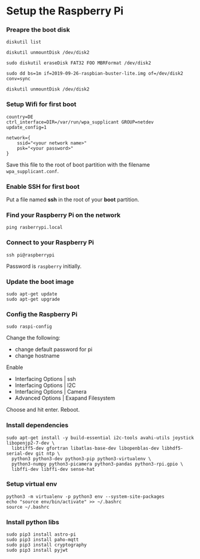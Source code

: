 # Setup the Raspberry Pi

### Preapre the boot disk

```shell
diskutil list

diskutil unmountDisk /dev/disk2

sudo diskutil eraseDisk FAT32 FOO MBRFormat /dev/disk2

sudo dd bs=1m if=2019-09-26-raspbian-buster-lite.img of=/dev/disk2 conv=sync

diskutil unmountDisk /dev/disk2
```

### Setup Wifi for first boot

```shell
country=DE
ctrl_interface=DIR=/var/run/wpa_supplicant GROUP=netdev
update_config=1

network={
    ssid="<your network name>"
    psk="<your password>"
}
```

Save this file to the root of boot partition with the filename `wpa_supplicant.conf`.

### Enable SSH for first boot

Put a file named **ssh** in the root of your **boot** partition.

### Find your Raspberry Pi on the network

```shell
ping rasberrypi.local
```

### Connect to your Raspberry Pi

```shell
ssh pi@raspberrypi
```

Password is `raspberry` initially.

### Update the boot image

```shell
sudo apt-get update
sudo apt-get upgrade
```

### Config the Raspberry Pi

```shell
sudo raspi-config
```

Change the following:

* change default password for pi
* change hostname

Enable

* Interfacing Options | ssh
* Interfacing Options | I2C
* Interfacing Options | Camera
* Advanced Options | Exapand Filesystem

Choose and hit enter. Reboot.

### Install dependencies

```shell
sudo apt-get install -y build-essential i2c-tools avahi-utils joystick libopenjp2-7-dev \
  libtiff5-dev gfortran libatlas-base-dev libopenblas-dev libhdf5-serial-dev git ntp \
  python3 python3-dev python3-pip python3-virtualenv \
  python3-numpy python3-picamera python3-pandas python3-rpi.gpio \
  libffi-dev libffi-dev sense-hat
```

### Setup virtual env

```shell
python3 -m virtualenv -p python3 env --system-site-packages
echo "source env/bin/activate" >> ~/.bashrc
source ~/.bashrc
```

### Install python libs

```shell
sudo pip3 install astro-pi
sudo pip3 install paho-mqtt
sudo pip3 install cryptography
sudo pip3 install pyjwt
```

### 